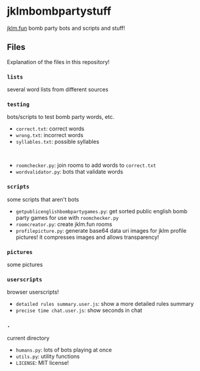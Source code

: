 # jklmbombpartystuff

[jklm.fun](https://jklm.fun) bomb party bots and scripts and stuff!

## Files

Explanation of the files in this repository!

### `lists`

several word lists from different sources

### `testing`

bots/scripts to test bomb party words, etc.  

- `correct.txt`: correct words
- `wrong.txt`: incorrect words
- `syllables.txt`: possible syllables
<br>

- `roomchecker.py`: join rooms to add words to `correct.txt`
- `wordvalidator.py`: bots that validate words

### `scripts`

some scripts that aren't bots

- `getpublicenglishbombpartygames.py`: get sorted public english bomb party games for use with `roomchecker.py`
- `roomcreator.py`: create jklm.fun rooms
- `profilepicture.py`: generate base64 data uri images for jklm profile pictures! it compresses images and allows transparency!

### `pictures`

some pictures

### `userscripts`

browser userscripts!

- `detailed rules summary.user.js`: show a more detailed rules summary
- `precise time chat.user.js`: show seconds in chat

### `.`

current directory

- `humans.py`: lots of bots playing at once
- `utils.py`: utility functions
- `LICENSE`: MIT license!
